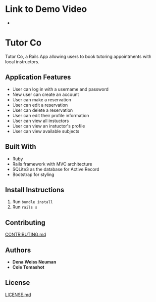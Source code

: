 # Link to Demo Video
*  

# Tutor Co

Tutor Co, a Rails App allowing users to book tutoring appointments with local instructors.


## Application Features

* User can log in with a username and password
* New user can create an account
* User can make a reservation
* User can edit a reservation
* User can delete a reservation
* User can edit their profile information
* User can view all instuctors
* User can view an instuctor's profile
* User can view available subjects

## Built With

* Ruby
* Rails framework with MVC architecture
* SQLite3 as the database for Active Record
* Bootstrap for styling

## Install Instructions

1. Run ```bundle install```
2. Run ```rails s```

## Contributing

[CONTRIBUTING.md](https://gist.github.com/dbcastillo/75308bee09c36e8e8aedd58a6de0e37f)

## Authors

* **Dena Weiss Neuman**
* **Cole Tomashot**

## License

[LICENSE.md](LICENSE.md)
